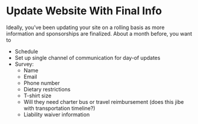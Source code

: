 # Update Website With Final Info

Ideally, you’ve been updating your site on a rolling basis as more information and sponsorships are finalized. About a month before, you want to

* Schedule
* Set up single channel of communication for day-of updates
* Survey:
  * Name
  * Email
  * Phone number
  * Dietary restrictions
  * T-shirt size
  * Will they need charter bus or travel reimbursement \(does this jibe with transportation timeline?\)
  * Liability waiver information

